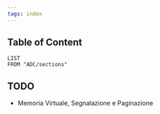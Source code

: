 ```yaml
---
tags: index
---
```


## Table of Content
```dataview
LIST
FROM "ADC/sections"
```


## TODO

- Memoria Virtuale, Segnalazione e Paginazione

